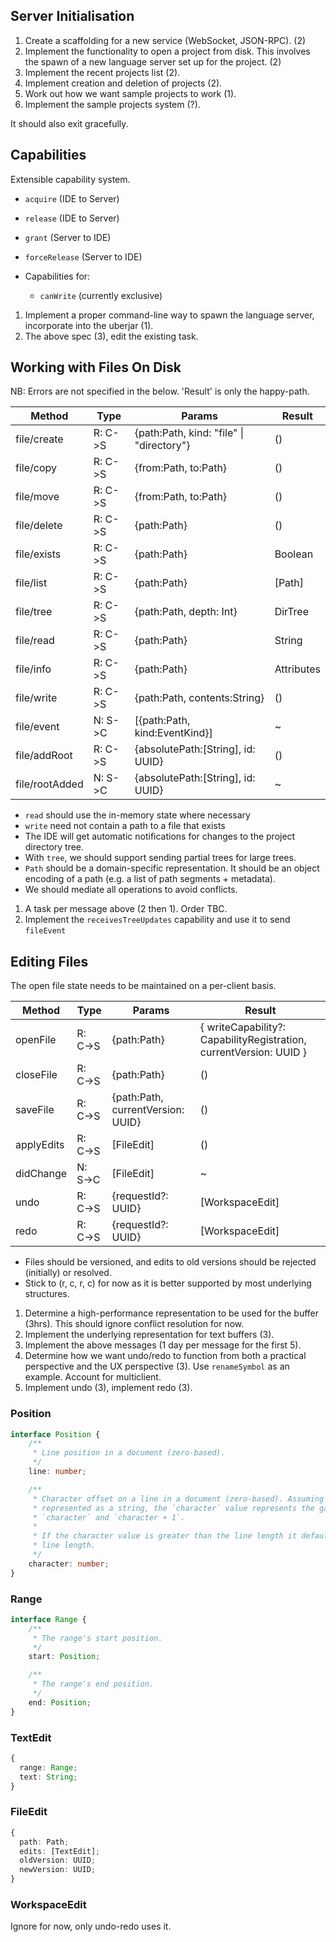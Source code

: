 
## Server Initialisation

1. Create a scaffolding for a new service (WebSocket, JSON-RPC). (2)
2. Implement the functionality to open a project from disk. This involves the
   spawn of a new language server set up for the project. (2)
3. Implement the recent projects list (2).
4. Implement creation and deletion of projects (2).
5. Work out how we want sample projects to work (1). 
6. Implement the sample projects system (?).

It should also exit gracefully.

## Capabilities
Extensible capability system.

- `acquire` (IDE to Server)
- `release` (IDE to Server)
- `grant` (Server to IDE)
- `forceRelease` (Server to IDE)

- Capabilities for:
    + `canWrite` (currently exclusive)

1. Implement a proper command-line way to spawn the language server, incorporate
   into the uberjar (1).
2. The above spec (3), edit the existing task.

## Working with Files On Disk
NB: Errors are not specified in the below. 'Result' is only the happy-path.

| Method         | Type    | Params                                       | Result     |
|----------------|---------|----------------------------------------------|------------|
| file/create    | R: C->S | {path:Path, kind: "file" &#124; "directory"} | ()         | 
| file/copy      | R: C->S | {from:Path, to:Path}                         | ()         |
| file/move      | R: C->S | {from:Path, to:Path}                         | ()         |
| file/delete    | R: C->S | {path:Path}                                  | ()         |
| file/exists    | R: C->S | {path:Path}                                  | Boolean    |
| file/list      | R: C->S | {path:Path}                                  | [Path]     |
| file/tree      | R: C->S | {path:Path, depth: Int}                      | DirTree    |
| file/read      | R: C->S | {path:Path}                                  | String     |
| file/info      | R: C->S | {path:Path}                                  | Attributes |
| file/write     | R: C->S | {path:Path, contents:String}                 | ()         |
| file/event     | N: S->C | [{path:Path, kind:EventKind}]                | ~          |
| file/addRoot   | R: C->S | {absolutePath:[String], id: UUID}            | ()         |
| file/rootAdded | N: S->C | {absolutePath:[String], id: UUID}            | ~          |

- `read` should use the in-memory state where necessary
- `write` need not contain a path to a file that exists
- The IDE will get automatic notifications for changes to the project directory
  tree.
- With `tree`, we should support sending partial trees for large trees.
- `Path` should be a domain-specific representation. It should be an object
  encoding of a path (e.g. a list of path segments + metadata).
- We should mediate all operations to avoid conflicts.

1. A task per message above (2 then 1). Order TBC.
2. Implement the `receivesTreeUpdates` capability and use it to send `fileEvent`

## Editing Files
The open file state needs to be maintained on a per-client basis.

| Method      | Type    | Params                            | Result                                                             |
|-------------|---------|-----------------------------------|--------------------------------------------------------------------|
| openFile    | R: C->S | {path:Path}                       | { writeCapability?: CapabilityRegistration, currentVersion: UUID } |
| closeFile   | R: C->S | {path:Path}                       | ()                                                                 |
| saveFile    | R: C->S | {path:Path, currentVersion: UUID} | ()                                                                 |
| applyEdits  | R: C->S | [FileEdit]                        | ()                                                                 |
| didChange   | N: S->C | [FileEdit]                        | ~                                                                  |
| undo        | R: C->S | {requestId?: UUID}                | [WorkspaceEdit]                                                    |
| redo        | R: C->S | {requestId?: UUID}                | [WorkspaceEdit]                                                    | 

- Files should be versioned, and edits to old versions should be rejected
  (initially) or resolved.
- Stick to (r, c, r, c) for now as it is better supported by most underlying
  structures.

1. Determine a high-performance representation to be used for the buffer (3hrs). 
   This should ignore conflict resolution for now.
2. Implement the underlying representation for text buffers (3).
3. Implement the above messages (1 day per message for the first 5). 
4. Determine how we want undo/redo to function from both a practical perspective
   and the UX perspective (3). Use `renameSymbol` as an example. Account for 
   multiclient.
5. Implement undo (3), implement redo (3).

### Position
```typescript
interface Position {
	/**
	 * Line position in a document (zero-based).
	 */
	line: number;

	/**
	 * Character offset on a line in a document (zero-based). Assuming that the line is
	 * represented as a string, the `character` value represents the gap between the
	 * `character` and `character + 1`.
	 *
	 * If the character value is greater than the line length it defaults back to the
	 * line length.
	 */
	character: number;
}
```

### Range
```typescript
interface Range {
	/**
	 * The range's start position.
	 */
	start: Position;

	/**
	 * The range's end position.
	 */
	end: Position;
}
```

### TextEdit
```typescript
{
  range: Range;
  text: String;  
}
```


### FileEdit

```typescript
{ 
  path: Path;
  edits: [TextEdit];
  oldVersion: UUID;
  newVersion: UUID;
}
```

### WorkspaceEdit
Ignore for now, only undo-redo uses it.
